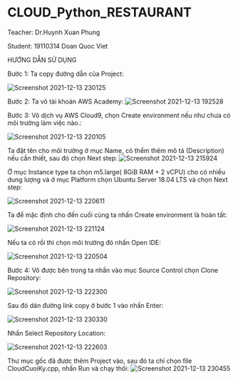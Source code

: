 # CLOUD_Python_RESTAURANT

Teacher: Dr.Huynh Xuan Phung

Student: 19110314 Doan Quoc Viet

HƯỚNG DẪN SỬ DỤNG 

Bước 1: Ta copy đường dẫn của Project:
 
![Screenshot 2021-12-13 230125](https://user-images.githubusercontent.com/92070234/145845867-679679f6-d55d-4c70-bd10-91f00c2f28af.png)

Bước 2: Ta vô tài khoản AWS Academy:
![Screenshot 2021-12-13 192528](https://user-images.githubusercontent.com/92070234/145843630-050ce24a-c1ba-4a55-8a8c-c5f4467b18d4.png)

Bước 3: Vô dịch vụ AWS Cloud9, chọn Create environment nếu như chưa có môi trường làm việc nào.:
 
![Screenshot 2021-12-13 220105](https://user-images.githubusercontent.com/92070234/145843829-072708be-9f21-4fec-a102-900c6c248fa5.png)



Ta đặt tên cho môi trường ở mục Name, có thểm thêm mô tả (Description) nếu cần thiết, sau đó chọn Next step:
 ![Screenshot 2021-12-13 215924](https://user-images.githubusercontent.com/92070234/145843866-2d8be686-090a-4807-803f-d81dfe18ed7e.png)

Ở mục Instance type ta chọn m5.large( 8GiB RAM + 2 vCPU) cho có nhiều dung lượng và ở mục Platform chọn Ubuntu Server 18.04 LTS và chọn Next step:

 ![Screenshot 2021-12-13 220611](https://user-images.githubusercontent.com/92070234/145846718-4d7b1226-c340-41f4-b095-b8b01ecc464b.png)

 
Ta để mặc định cho đến cuối cùng ta nhấn Create environment là hoàn tất:
 
![Screenshot 2021-12-13 221124](https://user-images.githubusercontent.com/92070234/145843972-bc5f7819-995f-47dc-b6f5-886c2d824648.png)


Nếu ta có rồi thì chọn môi trường đó nhấn Open IDE:
	 	 
![Screenshot 2021-12-13 220504](https://user-images.githubusercontent.com/92070234/145844005-ff270f8b-1525-40b2-9903-5b29b8687768.png)


Bước 4: Vô được bên trong ta nhấn vào mục Source Control chọn Clone Repository:

 ![Screenshot 2021-12-13 222300](https://user-images.githubusercontent.com/92070234/145844023-0627d3df-1172-4663-98f4-270771f8989c.png)
 
 
Sau đó dán đường link copy ở bước 1 vào nhấn Enter:
 
![Screenshot 2021-12-13 230330](https://user-images.githubusercontent.com/92070234/145846203-7cc0ebd3-ec50-4d96-b17f-91a1e8dfd2e0.png)

Nhấn Select Repository Location:

 ![Screenshot 2021-12-13 222603](https://user-images.githubusercontent.com/92070234/145844087-bd884ed8-b5c6-4bb2-80c4-569e0364988e.png)

Thư mục gốc đã được thêm Project vào, sau đó ta chỉ chọn file CloudCuoiKy.cpp, nhấn Run và chạy thôi:
 ![Screenshot 2021-12-13 230455](https://user-images.githubusercontent.com/92070234/145846434-1d8411d5-4930-4cc8-abad-34e87f6dd53e.png)

